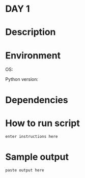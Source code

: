 
# DAY 1

# Description

# Environment
OS:

Python version:

# Dependencies

# How to run script
```
enter instructions here
```

# Sample output
```
paste output here
```
